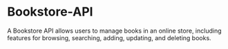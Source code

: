 # Bookstore-API
A Bookstore API allows users to manage books in an online store, including features for browsing, searching, adding, updating, and deleting books.
